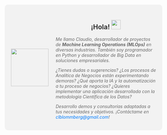 <div style="display: flex; align-items: center; background-color: #f2f2f2; padding: 20px; border-radius: 10px;">
    <div style="margin-right: 20px;">
        <img align="left" src="https://orhun.dev/img/crow.png" style="width: 120px; height: auto;">
    </div>
<div style="text-align: center; max-width: 600px; margin: 0 auto;">
  <h2 style="color: #333;">¡Hola! <img src="https://media.giphy.com/media/hvRJCLFzcasrR4ia7z/giphy.gif" width="30px"></h2>
  <p style="font-style: italic; color: #666; text-align: left;">Me llamo Claudio, desarrollador de proyectos de <strong>Machine Learning Operations (MLOps)</strong> en diversas industrias. También soy programador en Python y desarrollador de Big Data en soluciones empresariales.</p>
  <p style="font-style: italic; color: #666; text-align: left;">¿Tienes dudas o sugerencias? ¿Los procesos de Analítica de Negocios están experimentando demoras? ¿Qué aporta la IA y la automatización a tu proceso de negocios? ¿Quieres implementar una aplicación desarrollada con la metodología Científica de los Datos?</p>

  <p style="font-style: italic; color: #666; text-align: left;">Desarrollo demos y consultorías adaptadas a tus necesidades y objetivos. ¡Contáctame en <a href="mailto:clblommberg@gmail.com" style="color: #007bff; text-decoration: none;">clblommberg@gmail.com</a>!</p>
</div>
